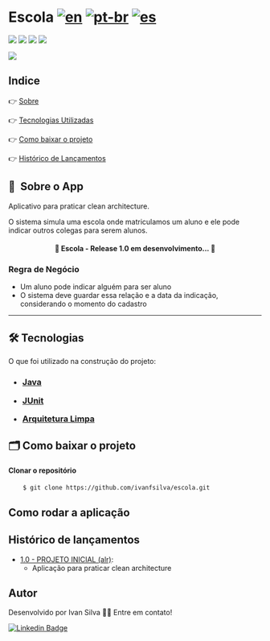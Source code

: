 # Escola  [![en](https://img.shields.io/badge/lang-en-red.svg)](https://github.com/ivanfsilva/gatitobook/blob/master/README.md) [![pt-br](https://img.shields.io/badge/lang-pt--br-green.svg)](https://github.com/ivanfsilva/gatitobook/blob/master/README.md) [![es](https://img.shields.io/badge/lang-es-yellow.svg)](https://github.com/ivanfsilva/gatitobook/blob/master/README.es.md)

![](https://img.shields.io/github/issues/ivanfsilva/rh)
![](https://img.shields.io/github/forks/ivanfsilva/rh)
![](https://img.shields.io/github/stars/ivanfsilva/rh)
![](https://img.shields.io/github/license/ivanfsilva/rh)


![](https://img.shields.io/badge/STATUS-EM_DESENVOLVIMENTO-red)

## Indice

👉 [Sobre](#-sobre-o-app)

👉 [Tecnologias Utilizadas](#-tecnologias)

👉 [Como baixar o projeto](#-como-baixar-o-projeto)

👉 [Histórico de Lançamentos](#histórico-de-lançamentos)

## 🔖&nbsp; Sobre o App

Aplicativo para praticar clean architecture. 

O sistema simula uma escola onde matriculamos um aluno e ele pode indicar outros colegas para serem alunos.

<h4 align="center"> 
	🚧  Escola - Release 1.0 em desenvolvimento...  🚧
</h4>


### Regra de Negócio

* Um aluno pode indicar alguém para ser aluno
* O sistema deve guardar essa relação e a data da indicação, considerando o momento do cadastro

---



## 🛠 Tecnologias

O que foi utilizado na construção do projeto:

<h3>

* [Java](https://dev.java/)


* [JUnit](https://junit.org/junit5/)


* [Arquitetura Limpa](https://www.amazon.com.br/Arquitetura-Limpa-artes%C3%A3o-estrutura-software-ebook/dp/B085PP6Y8P/ref=tmm_kin_swatch_0?_encoding=UTF8&qid=1637863080&sr=8-3)

</h3>


## 🗂 Como baixar o projeto

#### Clonar o repositório

```bash
    $ git clone https://github.com/ivanfsilva/escola.git
```

## Como rodar a aplicação

## Histórico de lançamentos
  
* [1.0 - PROJETO INICIAL (alr)](https://github.com/ivanfsilva/escola/releases/tag/v1.0):
  * Aplicação para praticar clean architecture
  
  
## Autor

Desenvolvido por Ivan Silva 👋🏽 Entre em contato!

[![Linkedin Badge](https://img.shields.io/badge/-IvanSilva-blue?style=flat-square&logo=Linkedin&logoColor=white&link=https://www.linkedin.com/in/ivanfsilva/)](https://www.linkedin.com/in/ivanfsilva/) 

